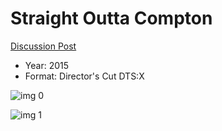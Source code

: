 # Straight Outta Compton 

[Discussion Post](https://www.avsforum.com/threads/bass-eq-for-filtered-movies.2995212/post-56851788)

* Year: 2015
* Format: Director's Cut DTS:X

![img 0](https://i.imgur.com/khJ08Zs.jpg)

![img 1](https://i.imgur.com/5wRRtSH.png)

